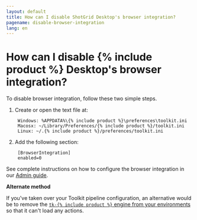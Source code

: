 ```yaml
---
layout: default
title: How can I disable ShotGrid Desktop's browser integration?
pagename: disable-browser-integration
lang: en
---
```


# How can I disable {% include product %} Desktop's browser integration?

To disable browser integration, follow these two simple steps.

1. Create or open the text file at:

        Windows: %APPDATA%\{% include product %}\preferences\toolkit.ini
        Macosx: ~/Library/Preferences/{% include product %}/toolkit.ini
        Linux: ~/.{% include product %}/preferences/toolkit.ini

2. Add the following section:

        [BrowserIntegration]
        enabled=0

See complete instructions on how to configure the browser integration in our [Admin guide](https://developer.shotgridsoftware.com/8085533c/?title=ShotGrid+Integrations+Admin+Guide#toolkit-configuration-file).

**Alternate method**

If you've taken over your Toolkit pipeline configuration, an alternative would be to remove the [`tk-{% include product %}` engine from your environments](https://github.com/shotgunsoftware/tk-config-default2/blob/master/env/project.yml#L48) so that it can't load any actions.